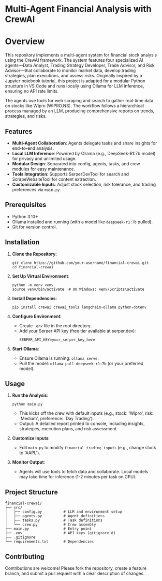 # Multi-Agent Financial Analysis with CrewAI

# Overview

This repository implements a multi-agent system for financial stock analysis using the CrewAI framework. The system features four specialized AI agents—Data Analyst, Trading Strategy Developer, Trade Advisor, and Risk Advisor—that collaborate to monitor market data, develop trading strategies, plan executions, and assess risks. Originally inspired by a Jupyter notebook tutorial, this project is adapted for a modular Python structure in VS Code and runs locally using Ollama for LLM inference, ensuring no API rate limits.

The agents use tools for web scraping and search to gather real-time data on stocks like Wipro (WIPRO.NS). The workflow follows a hierarchical process managed by an LLM, producing comprehensive reports on trends, strategies, and risks.

## Features

- **Multi-Agent Collaboration**: Agents delegate tasks and share insights for end-to-end analysis.
- **Local LLM Inference**: Powered by Ollama (e.g., DeepSeek-R1:7b model) for privacy and unlimited usage.
- **Modular Design**: Separated into config, agents, tasks, and crew modules for easy maintenance.
- **Tools Integration**: Supports SerperDevTool for search and ScrapeWebsiteTool for content extraction.
- **Customizable Inputs**: Adjust stock selection, risk tolerance, and trading preferences via `main.py`.

## Prerequisites

- Python 3.10+
- Ollama installed and running (with a model like `deepseek-r1:7b` pulled).
- Git for version control.

## Installation

1. **Clone the Repository**:
   ```
   git clone https://github.com/your-username/financial-crewai.git
   cd financial-crewai
   ```

2. **Set Up Virtual Environment**:
   ```
   python -m venv venv
   source venv/bin/activate  # On Windows: venv\Scripts\activate
   ```

3. **Install Dependencies**:
   ```
   pip install crewai crewai_tools langchain-ollama python-dotenv
   ```

4. **Configure Environment**:
   - Create `.env` file in the root directory.
   - Add your Serper API key (free tier available at serper.dev):
     ```
     SERPER_API_KEY=your_serper_key_here
     ```

5. **Start Ollama**:
   - Ensure Ollama is running: `ollama serve`.
   - Pull the model: `ollama pull deepseek-r1:7b` (or your preferred model).

## Usage

1. **Run the Analysis**:
   ```
   python main.py
   ```
   - This kicks off the crew with default inputs (e.g., stock: 'Wipro', risk: 'Medium', preference: 'Day Trading').
   - Output: A detailed report printed to console, including insights, strategies, execution plans, and risk assessment.

2. **Customize Inputs**:
   - Edit `main.py` to modify `financial_trading_inputs` (e.g., change stock to 'AAPL').

3. **Monitor Output**:
   - Agents will use tools to fetch data and collaborate. Local models may take time for inference (1-2 minutes per task on CPU).

## Project Structure

```
financial-crewai/
├── src/
│   ├── config.py          # LLM and environment setup
│   ├── agents.py          # Agent definitions
│   ├── tasks.py           # Task definitions
│   └── crew.py            # Crew assembly
├── main.py                # Entry point
├── .env                   # API keys (gitignore'd)
├── .gitignore
└── requirements.txt       # Dependencies
```

## Contributing

Contributions are welcome! Please fork the repository, create a feature branch, and submit a pull request with a clear description of changes.

